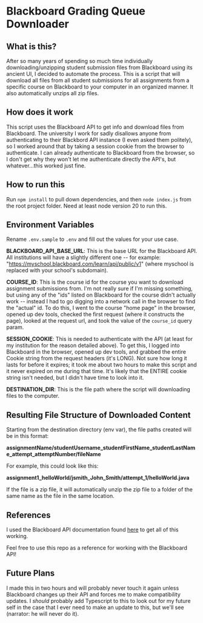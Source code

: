 # Blackboard Grading Queue Downloader

## What is this?

After so many years of spending so much time individually downloading/unzipping student submission files from Blackboard using its ancient UI, I decided to automate the process.
This is a script that will download all files from all student submissions for all assignments from a specific course on Blackboard to your computer in an organized manner.
It also automatically unzips all zip files.

## How does it work

This script uses the Blackboard API to get info and download files from Blackboard.
The university I work for sadly disallows anyone from authenticating to their Blackbord API instance (I even asked them politely), so I worked around that by taking a session cookie from the browser to authenticate.
I can already authenticate to Blackboard from the browser, so I don't get why they won't let me authenticate directly the API's, but whatever...this worked just fine.

## How to run this

Run `npm install` to pull down dependencies, and then `node index.js` from the root project folder.
Need at least node version 20 to run this.

## Environment Variables

Rename `.env.sample` to `.env` and fill out the values for your use case.

**BLACKBOARD_API_BASE_URL**: This is the base URL for the Blackboard API. All institutions will have a slightly different one -- for example: "https://myschool.blackboard.com/learn/api/public/v1" (where myschool is replaced with your school's subdomain).

**COURSE_ID**: This is the course id for the course you want to download assignment submissions from. I'm not really sure if I'm missing something, but using any of the "ids" listed on Blackboard for the course didn't actually work -- instead I had to go digging into a network call in the browser to find the "actual" id. To do this, I went to the course "home page" in the browser, opened up dev tools, checked the first request (where it constructs the page), looked at the request url, and took the value of the `course_id` query param.

**SESSION_COOKIE**: This is needed to authenticate with the API (at least for my institution for the reason detailed above). To get this, I logged into Blackboard in the browser, opened up dev tools, and grabbed the entire Cookie string from the request headers (it's LONG). Not sure how long it lasts for before it expires; it took me about two hours to make this script and it never expired on me during that time. It's likely that the ENTIRE cookie string isn't needed, but I didn't have time to look into it.

**DESTINATION_DIR**: This is the file path where the script will downloading files to the computer.

## Resulting File Structure of Downloaded Content

Starting from the destination directory (env var), the file paths created will be in this format:

**assignmentName/studentUsername_studentFirstName_studentLastName_attempt_attemptNumber/fileName**

For example, this could look like this:

**assignment1_helloWorld/jsmith_John_Smith/attempt_1/helloWorld.java**

If the file is a zip file, it will automatically unzip the zip file to a folder of the same name as the file in the same location.

## References

I used the Blackboard API documentation found [here](https://developer.blackboard.com/portal/displayApi) to get all of this working.

Feel free to use this repo as a reference for working with the Blackboard API!

## Future Plans

I made this in two hours and will probably never touch it again unless Blackboard changes up their API and forces me to make compatibility updates. I *should* probably add Typescript to this to look out for my future self in the case that I ever need to make an update to this, but we'll see (narrator: he will never do it).